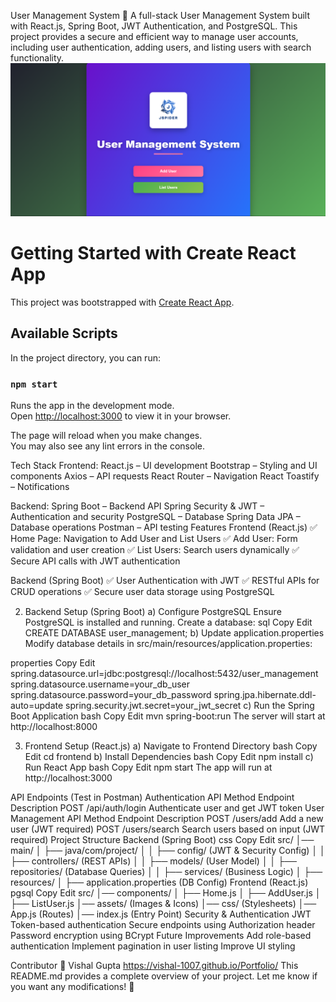 User Management System 🚀
A full-stack User Management System built with React.js, Spring Boot, JWT Authentication, and PostgreSQL. This project provides a secure and efficient way to manage user accounts, including user authentication, adding users, and listing users with search functionality.
![Project Screenshot](https://github.com/Vishal-1007/User-Management-System/blob/main/git1.png)

# Getting Started with Create React App

This project was bootstrapped with [Create React App](https://github.com/facebook/create-react-app).

## Available Scripts

In the project directory, you can run:

### `npm start`

Runs the app in the development mode.\
Open [http://localhost:3000](http://localhost:3000) to view it in your browser.

The page will reload when you make changes.\
You may also see any lint errors in the console.

Tech Stack
Frontend:
React.js – UI development
Bootstrap – Styling and UI components
Axios – API requests
React Router – Navigation
React Toastify – Notifications

Backend:
Spring Boot – Backend API
Spring Security & JWT – Authentication and security
PostgreSQL – Database
Spring Data JPA – Database operations
Postman – API testing
Features
Frontend (React.js)
✅ Home Page: Navigation to Add User and List Users
✅ Add User: Form validation and user creation
✅ List Users: Search users dynamically
✅ Secure API calls with JWT authentication

Backend (Spring Boot)
✅ User Authentication with JWT
✅ RESTful APIs for CRUD operations
✅ Secure user data storage using PostgreSQL

2. Backend Setup (Spring Boot)
a) Configure PostgreSQL
Ensure PostgreSQL is installed and running.
Create a database:
sql
Copy
Edit
CREATE DATABASE user_management;
b) Update application.properties
Modify database details in src/main/resources/application.properties:

properties
Copy
Edit
spring.datasource.url=jdbc:postgresql://localhost:5432/user_management
spring.datasource.username=your_db_user
spring.datasource.password=your_db_password
spring.jpa.hibernate.ddl-auto=update
spring.security.jwt.secret=your_jwt_secret
c) Run the Spring Boot Application
bash
Copy
Edit
mvn spring-boot:run
The server will start at http://localhost:8000

3. Frontend Setup (React.js)
a) Navigate to Frontend Directory
bash
Copy
Edit
cd frontend
b) Install Dependencies
bash
Copy
Edit
npm install
c) Run React App
bash
Copy
Edit
npm start
The app will run at http://localhost:3000

API Endpoints (Test in Postman)
Authentication API
Method	Endpoint	Description
POST	/api/auth/login	Authenticate user and get JWT token
User Management API
Method	Endpoint	Description
POST	/users/add	Add a new user (JWT required)
POST	/users/search	Search users based on input (JWT required)
Project Structure
Backend (Spring Boot)
css
Copy
Edit
src/
│── main/
│   ├── java/com/project/
│   │   ├── config/ (JWT & Security Config)
│   │   ├── controllers/ (REST APIs)
│   │   ├── models/ (User Model)
│   │   ├── repositories/ (Database Queries)
│   │   ├── services/ (Business Logic)
│   ├── resources/
│       ├── application.properties (DB Config)
Frontend (React.js)
pgsql
Copy
Edit
src/
│── components/
│   ├── Home.js
│   ├── AddUser.js
│   ├── ListUser.js
│── assets/ (Images & Icons)
│── css/ (Stylesheets)
│── App.js (Routes)
│── index.js (Entry Point)
Security & Authentication
JWT Token-based authentication
Secure endpoints using Authorization header
Password encryption using BCrypt
Future Improvements
Add role-based authentication
Implement pagination in user listing
Improve UI styling

Contributor
👤 Vishal Gupta
https://vishal-1007.github.io/Portfolio/
This README.md provides a complete overview of your project. Let me know if you want any modifications! 🚀


